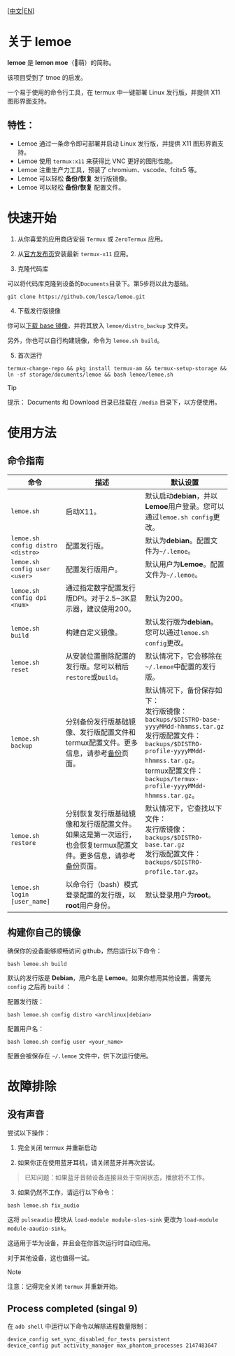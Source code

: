 [[中文](README_CN.md)|[EN](README.md)]

# 关于 **lemoe**

**lemoe** 是 **lemon moe**（🍋萌）的简称。

该项目受到了 tmoe 的启发。

一个易于使用的命令行工具，在 termux 中一键部署 Linux 发行版，并提供 X11 图形界面支持。

## 特性：

* Lemoe 通过一条命令即可部署并启动 Linux 发行版，并提供 X11 图形界面支持。
* Lemoe 使用 `termux:x11` 来获得比 VNC 更好的图形性能。
* Lemoe 注重生产力工具，预装了 chromium、vscode、fcitx5 等。
* Lemoe 可以轻松 **备份/恢复** 发行版镜像。
* Lemoe 可以轻松 **备份/恢复** 配置文件。



# 快速开始

1. 从你喜爱的应用商店安装 `Termux` 或 `ZeroTermux` 应用。

2. 从[官方发布页](https://github.com/termux/termux-x11/releases)安装最新 `termux-x11` 应用。

3. 克隆代码库

可以将代码库克隆到设备的`Documents`目录下。第5步将以此为基础。

```
git clone https://github.com/lesca/lemoe.git
```

4. 下载发行版镜像

你可以[下载 base 镜像](https://github.com/lesca/lemoe/wiki/Download)，并将其放入 `lemoe/distro_backup` 文件夹。

另外，你也可以自行构建镜像，命令为 `lemoe.sh build`。

5. 首次运行

```
termux-change-repo && pkg install termux-am && termux-setup-storage && ln -sf storage/documents/lemoe && bash lemoe/lemoe.sh
```

> [!TIP]
> 提示： Documents 和 Download 目录已挂载在 `/media` 目录下，以方便使用。

# 使用方法

## 命令指南

| 命令                                | 描述                                                         | 默认设置                                                     |
| ----------------------------------- | ------------------------------------------------------------ | ------------------------------------------------------------ |
| `lemoe.sh`                          | 启动X11。                                                    | 默认启动**debian**，并以**Lemoe**用户登录。您可以通过`lemoe.sh config`更改。 |
| `lemoe.sh config distro <distro>`   | 配置发行版。                                                 | 默认为**debian**。配置文件为`~/.lemoe`。                     |
| `lemoe.sh config user <user>`       | 配置发行版用户。                                             | 默认用户为**Lemoe**。配置文件为`~/.lemoe`。                  |
| `lemoe.sh config dpi <num>`         | 通过指定数字配置发行版DPI。对于2.5~3K显示器，建议使用200。    | 默认为200。                                                  |
| `lemoe.sh build`                    | 构建自定义镜像。                                             | 默认发行版为**debian**。您可以通过`lemoe.sh config`更改。   |
| `lemoe.sh reset`                    | 从安装位置删除配置的发行版。您可以稍后`restore`或`build`。            | 默认情况下，它会移除在`~/.lemoe`中配置的发行版。             |
| `lemoe.sh backup`                   | 分别备份发行版基础镜像、发行版配置文件和termux配置文件。更多信息，请参考[备份](/backups/README.md)页面。 | 默认情况下，备份保存如下：<br />发行版镜像：`backups/$DISTRO-base-yyyyMMdd-hhmmss.tar.gz` <br />发行版配置文件：`backups/$DISTRO-profile-yyyyMMdd-hhmmss.tar.gz`。<br />termux配置文件：`backups/termux-profile-yyyyMMdd-hhmmss.tar.gz`。 |
| `lemoe.sh restore`                  | 分别恢复发行版基础镜像和发行版配置文件。如果这是第一次运行，也会恢复termux配置文件。更多信息，请参考[备份](/backups/README.md)页面。 | 默认情况下，它查找以下文件：<br />发行版镜像：`backups/$DISTRO-base.tar.gz` <br />发行版配置文件：`backups/$DISTRO-profile.tar.gz`。 |
| `lemoe.sh login [user_name]`        | 以命令行（bash）模式登录配置的发行版，以**root**用户身份。    | 默认登录用户为**root**。                                     |


## 构建你自己的镜像

确保你的设备能够顺畅访问 github，然后运行以下命令：

```
bash lemoe.sh build
``` 

默认的发行版是 **Debian**，用户名是 **Lemoe**。如果你想用其他设置，需要先 `config` 之后再 `build` ：

配置发行版：

```
bash lemoe.sh config distro <archlinux|debian>
```

配置用户名：

```
bash lemoe.sh config user <your_name>
```

配置会被保存在 `~/.lemoe` 文件中，供下次运行使用。


# 故障排除

## 没有声音

尝试以下操作：

1. 完全关闭 termux 并重新启动

2. 如果你正在使用蓝牙耳机，请关闭蓝牙并再次尝试。

> 已知问题：如果蓝牙音频设备连接且处于空闲状态，播放将不工作。

3. 如果仍然不工作，请运行以下命令：

```
bash lemoe.sh fix_audio
```

这将 `pulseaudio` 模块从 `load-module module-sles-sink` 更改为 `load-module module-aaudio-sink`。

这适用于华为设备，并且会在你首次运行时自动应用。

对于其他设备，这也值得一试。

> [!NOTE]
> 注意：记得完全关闭 `termux` 并重新开始。

## Process completed (singal 9)

在 `adb shell` 中运行以下命令以解除进程数量限制：

```
device_config set_sync_disabled_for_tests persistent
device_config put activity_manager max_phantom_processes 2147483647
```
